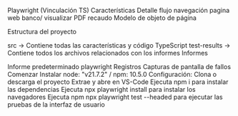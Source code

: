 Playwright (Vinculación TS)
Características
Detalle flujo navegación pagina web banco/ visualizar PDF recaudo
Modelo de objeto de página

Estructura del proyecto

src -> Contiene todas las características y código TypeScript
test-results -> Contiene todos los archivos relacionados con los informes
Informes

Informe predeterminado playwright
Registros 
Capturas de pantalla de fallos
Comenzar
Instalar node: "v21.7.2" / npm: 10.5.0
Configuración:
Clona o descarga el proyecto
Extrae y abre en VS-Code
Ejecuta npm i para instalar las dependencias
Ejecuta npx playwright install para instalar los navegadores
Ejecuta npm npx playwright test --headed para ejecutar las pruebas de la interfaz de usuario




